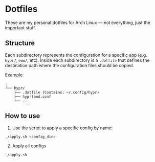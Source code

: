# Dotfiles

These are my personal dotfiles for Arch Linux — not everything, just the important stuff.

## Structure

Each subdirectory represents the configuration for a specific app (e.g. `hypr/`, `eww/`, etc).
Inside each subdirectory is a `.dotfile` that defines the destination path where the configuration files should be copied.

Example:
```
.
└── hypr/
    ├── .dotfile (Contains: ~/.config/hypr)
    ├── hyprland.conf
    └── ...
```

## How to use

1. Use the script to apply a specific config by name:

```bash
./apply.sh <config_dir>
```

2. Apply all configs

```bash
./apply.sh
```
